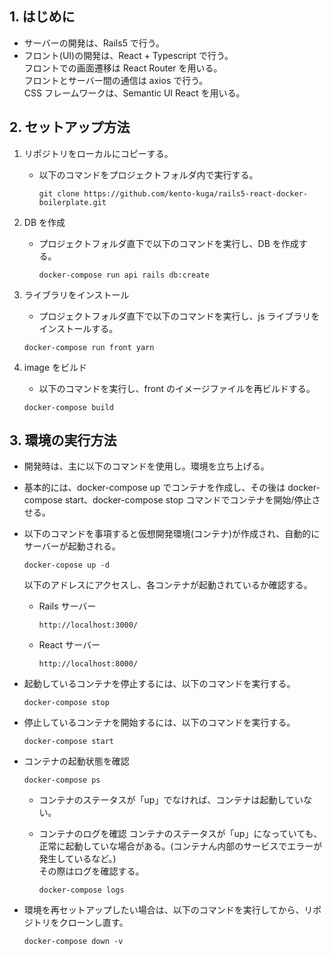 ## 1. はじめに

- サーバーの開発は、Rails5 で行う。
- フロント(UI)の開発は、React + Typescript で行う。  
  フロントでの画面遷移は React Router を用いる。  
  フロントとサーバー間の通信は axios で行う。  
  CSS フレームワークは、Semantic UI React を用いる。

## 2. セットアップ方法

1. リポジトリをローカルにコピーする。

   - 以下のコマンドをプロジェクトフォルダ内で実行する。

     ```
     git clone https://github.com/kento-kuga/rails5-react-docker-boilerplate.git
     ```

2. DB を作成

   - プロジェクトフォルダ直下で以下のコマンドを実行し、DB を作成する。
     ```
     docker-compose run api rails db:create
     ```

3. ライブラリをインストール

   - プロジェクトフォルダ直下で以下のコマンドを実行し、js ライブラリをインストールする。

   ```
   docker-compose run front yarn
   ```

4. image をビルド

   - 以下のコマンドを実行し、front のイメージファイルを再ビルドする。

   ```
   docker-compose build
   ```

## 3. 環境の実行方法

- 開発時は、主に以下のコマンドを使用し。環境を立ち上げる。
- 基本的には、docker-compose up でコンテナを作成し、その後は docker-compose start、docker-compose stop コマンドでコンテナを開始/停止させる。

- 以下のコマンドを事項すると仮想開発環境(コンテナ)が作成され、自動的にサーバーが起動される。

  ```
  docker-copose up -d
  ```

  以下のアドレスにアクセスし、各コンテナが起動されているか確認する。

  - Rails サーバー

    ```
    http://localhost:3000/
    ```

  - React サーバー
    ```
    http://localhost:8000/
    ```

- 起動しているコンテナを停止するには、以下のコマンドを実行する。

  ```
  docker-compose stop
  ```

- 停止しているコンテナを開始するには、以下のコマンドを実行する。

  ```
  docker-compose start
  ```

- コンテナの起動状態を確認

  ```
  docker-compose ps
  ```

  - コンテナのステータスが「up」でなければ、コンテナは起動していない。

  * コンテナのログを確認
    コンテナのステータスが「up」になっていても、正常に起動していな場合がある。(コンテナん内部のサービスでエラーが発生しているなど。)  
    その際はログを確認する。

    ```
    docker-compose logs
    ```

* 環境を再セットアップしたい場合は、以下のコマンドを実行してから、リポジトリをクローンし直す。
  ```
  docker-compose down -v
  ```
